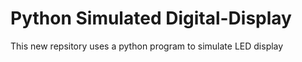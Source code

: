 # Python Simulated Digital-Display
This new repsitory uses a python program to simulate LED display

